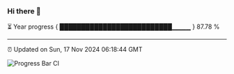 ### Hi there 👋

⏳ Year progress { ██████████████████████████▁▁▁▁ } 87.78 %

---

⏰ Updated on Sun, 17 Nov 2024 06:18:44 GMT

![Progress Bar CI](https://github.com/liununu/liununu/workflows/Progress%20Bar%20CI/badge.svg)
